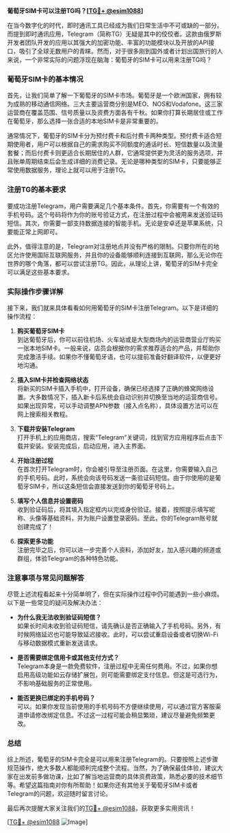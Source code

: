 **葡萄牙SIM卡可以注册TG吗？[[TG💪+ @esim1088](https://t.me/s/esim1088)]**

在当今数字化的时代，即时通讯工具已经成为我们日常生活中不可或缺的一部分。而提到即时通讯应用，Telegram（简称TG）无疑是其中的佼佼者。这款由俄罗斯开发者团队开发的应用以其强大的加密功能、丰富的功能模块以及开放的API接口，吸引了全球无数用户的青睐。然而，对于很多刚到国外或者计划出国旅行的人来说，一个非常实际的问题浮现在脑海：葡萄牙的SIM卡可以用来注册TG吗？

### 葡萄牙SIM卡的基本情况

首先，让我们简单了解一下葡萄牙的SIM卡市场。葡萄牙是一个欧洲国家，拥有较为成熟的移动通信网络。三大主要运营商分别是MEO、NOS和Vodafone。这三家运营商在覆盖范围、信号质量以及资费方面各有千秋。如果你打算长期居住或工作在葡萄牙，那么选择一张合适的本地SIM卡是非常重要的。

通常情况下，葡萄牙的SIM卡分为预付费卡和后付费卡两种类型。预付费卡适合短期使用者，用户可以根据自己的需求购买不同额度的通话时长、短信数量以及流量套餐；而后付费卡则更适合长期居住的人群，它通常提供更为灵活的服务选项，并且账单周期结束后会生成详细的消费记录。无论是哪种类型的SIM卡，只要能够正常使用数据服务，理论上就可以用于注册TG。

### 注册TG的基本要求

要成功注册Telegram，用户需要满足几个基本条件。首先，你需要有一个有效的手机号码。这个号码将作为你的账号验证方式，在注册过程中会被用来发送验证码短信。其次，你需要一部支持数据连接的智能手机。无论是安卓还是苹果系统，只要能正常上网即可。

此外，值得注意的是，Telegram对注册地点并没有严格的限制。只要你所在的地区允许使用国际互联网服务，并且你的设备能够顺利连接到互联网，那么无论你在世界的哪个角落，都可以尝试注册TG。因此，从理论上讲，葡萄牙的SIM卡完全可以满足这些基本要求。

### 实际操作步骤详解

接下来，我们就来具体看看如何用葡萄牙的SIM卡注册Telegram。以下是详细的操作流程：

1. **购买葡萄牙SIM卡**  
   到达葡萄牙后，你可以前往机场、火车站或是大型商场内的运营商营业厅购买一张本地SIM卡。一般来说，店员会根据你的需求推荐适合的产品，并帮助你完成激活手续。如果你不懂葡萄牙语，也可以提前准备好翻译软件，以便更好地沟通。

2. **插入SIM卡并检查网络状态**  
   将新买的SIM卡插入手机中，打开设备，确保已经选择了正确的蜂窝网络设置。大多数情况下，插入新卡后系统会自动识别并切换至当地的运营商信号。如果出现异常，可以手动调整APN参数（接入点名称），具体设置方法可以在网上搜索相关教程。

3. **下载并安装Telegram**  
   打开手机上的应用商店，搜索“Telegram”关键词，找到官方应用程序后点击下载并安装。安装完成后，启动应用，进入主界面。

4. **开始注册过程**  
   在首次打开Telegram时，你会被引导至注册页面。在这里，你需要输入自己的手机号码。此时，系统会向该号码发送一条验证码短信。由于你使用的是葡萄牙SIM卡，所以这条短信会直接发送到你的葡萄牙号码上。

5. **填写个人信息并设置密码**  
   收到验证码后，将其填入指定框内以完成身份验证。接着，按照提示填写昵称、头像等基础资料，并为账户设置登录密码。至此，你的Telegram账号就创建完成了！

6. **探索更多功能**  
   注册完毕之后，你可以进一步完善个人资料，添加好友，加入感兴趣的频道或群组，体验Telegram的各种特色功能。

### 注意事项与常见问题解答

尽管上述流程看起来十分简单明了，但在实际操作过程中仍可能遇到一些小麻烦。以下是一些常见的疑问及解决办法：

- **为什么我无法收到验证码短信？**  
  如果长时间未收到验证码短信，请先确认是否正确输入了手机号码。另外，有时候网络延迟也可能导致延迟接收。此时，可以尝试重启设备或者切换Wi-Fi与移动数据模式重新发送请求。

- **是否需要绑定信用卡或其他支付方式？**  
  Telegram本身是一款免费软件，注册过程中无需任何费用。不过，如果你想启用高级功能如云存储扩展包，则可能需要绑定支付信息。但这是可选行为，不影响基础服务的正常使用。

- **能否更换已绑定的手机号码？**  
  可以。如果你发现当前使用的手机号码不方便继续使用，可以通过官方客服渠道申请修改绑定信息。不过这一过程可能会稍显繁琐，建议尽量避免频繁更改。

### 总结

综上所述，葡萄牙的SIM卡完全是可以用来注册Telegram的。只要按照上述步骤规范操作，绝大多数人都能顺利完成整个流程。当然，为了确保最佳体验，建议大家在出发前多做功课，比如了解当地运营商的具体资费政策，熟悉必要的技术细节等。希望这篇指南对你有所帮助！如果你还有其他关于葡萄牙SIM卡或者Telegram的问题，欢迎随时留言讨论。

最后再次提醒大家关注我们的[TG💪+ @esim1088](https://t.me/s/esim1088)，获取更多实用资讯！

[[TG💪+ @esim1088](https://t.me/s/esim1088) ![Image](https://i.postimg.cc/4NQfJmqS/Snipaste-2025-05-13-00-14-12.png)]